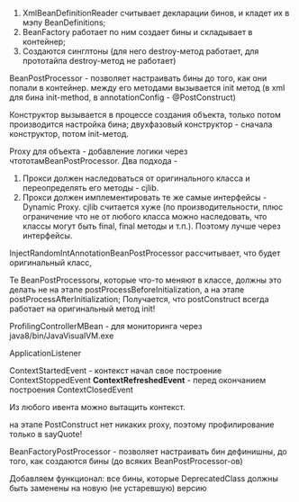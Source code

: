 1. XmlBeanDefinitionReader считывает декларации бинов, и кладет их в мэпу BeanDefinitions;
2. BeanFactory работает по ним создает бины и складывает в контейнер;
3. Создаются синглтоны (для него destroy-метод работает, для  прототайпа destroy-метод не работает)

BeanPostProcessor - позволяет настраивать бины до того, как они попали в контейнер. 
между его методами вызывается init метод 
(в xml для бина init-method, в annotationConfig - @PostConstruct)

Конструктор вызывается в процессе создания объекта, только потом производится настройка бина;
двухфазовый конструктор - сначала конструктор, потом init-метод.

Proxy для объекта - добавление логики через чтототамBeanPostProcessor. 
Два подхода - 
1. Прокси должен наследоваться от оригинального класса и переопределять его методы - cjlib.
2. Прокси должен имплементировать те же самые интерфейсы - Dynamic Proxy. 
cjlib считается хуже (по производительности, плюс ограничение что не от любого класса можно наследовать, 
что классы могут быть final, final методы и т.п.). Поэтому лучше через интерфейсы. 

InjectRandomIntAnnotationBeanPostProcessor рассчитывает, что будет оригинальный класс, 

Те BeanPostProcessorы, которые что-то меняют в классе, должны это делать не на этапе postProcessBeforeInitialization, 
а на этапе postProcessAfterInitialization;
Получается, что postConstruct всегда работает на оригинальный метод init! 

ProfilingControllerMBean - для мониторинга через java8/bin/JavaVisualVM.exe

ApplicationListener

ContextStartedEvent - контекст начал свое построение
ContextStoppedEvent 
**ContextRefreshedEvent** - перед окончанием построения
ContextClosedEvent

Из любого ивента можно вытащить контекст.

на этапе PostConstruct нет никаких proxy, поэтому профилирование только в sayQuote!

BeanFactoryPostProcessor - позволяет настраивать бин дефинишны, до того, как создаются бины (до всяких BeanPostProcessor-ов)

Добавляем функционал: все бины, которые DeprecatedClass должны быть заменены на новую (не устаревшую) версию
